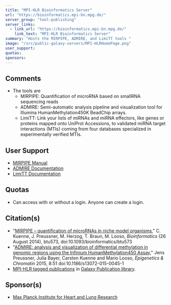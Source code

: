 ```yaml
---
title: "MPI-HLR Bioinformatics Server"
url: "https://bioinformatics.mpi-bn.mpg.de/"
server_group: "tool-publishing"
server_links: 
  - link_url: "https://bioinformatics.mpi-bn.mpg.de/"
    link_text: "MPI-HLR Bioinformatics Server"
summary: "Hosts the MIRPIPE, ADMIRE, and LimiTT tools "
image: "/src/public-galaxy-servers/MPI-HLRHomePage.png"
user_support: 
quotas: 
sponsors: 
---
```


## Comments

* The tools are
  * MIRPIPE: Quantification of microRNA based on smallRNA sequencing reads
  * ADMIRE: Semi-automatic analysis pipeline and visualization tool for Illumina HumanMethylation450K BeadChip arrays.
  * LimiTT: Link your lists of miRNAs and miRNA effectors, like genes or proteins mapped onto UniProt Accessions, to validated miRNA target interactions (MTIs) coming from four databases specialized in experimentally verified MTIs.

## User Support

* [MIRPIPE Manual](https://bioinformatics.mpi-bn.mpg.de/static/mirpipe_manual.pdf)
* [ADMIRE Documentation](http://admire.readthedocs.org/en/latest/)
* [LimiTT Documentation](https://github.molgen.mpg.de/loosolab/limitt/blob/master/HELP.md)

## Quotas

* Can access with or without a login.  Anyone can create a login.

## Citation(s)

* "[MIRPIPE – quantification of microRNAs in niche model organisms](http://bit.ly/1t4oQvo),"  C. Kuenne, J. Preussner, M. Herzog, T. Braun, M. Looso, *Bioinformatics* (26 August 2014), btu573, doi:10.1093/bioinformatics/btu573
* "[ADMIRE: analysis and visualization of differential methylation in genomic regions using the Infinium HumanMethylation450 Assay](http://www.epigeneticsandchromatin.com/content/8/1/51)," Jens Preussner, Julia Bayer, Carsten Kuenne and Mario Looso, *Epigenetics & Chromatin* 2015, 8:51  doi:10.1186/s13072-015-0045-1
* [MPI-HLR tagged publications](https://www.zotero.org/groups/1732893/galaxy/items/tag/%3EMPI-HLR) in [Galaxy Publication library](/src/publication-library/index.md).

## Sponsor(s)

* [Max Planck Institute for Heart and Lung Research](http://www.mpi-hlr.de/)
